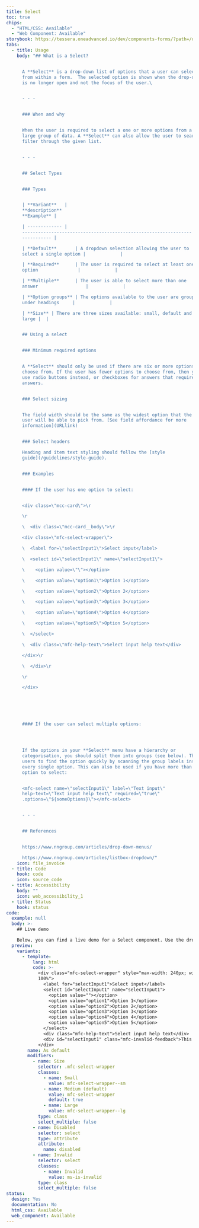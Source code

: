 ```yaml
---
title: Select
toc: true
chips:
  - "HTML/CSS: Available"
  - "Web Component: Available"
storybook: https://tessera.oneadvanced.io/dev/components-forms/?path=/docs/html-select-examples--default-story
tabs:
  - title: Usage
    body: "## What is a Select?


      A **Select** is a drop-down list of options that a user can select
      from within a form.  The selected option is shown when the drop-down menu
      is no longer open and not the focus of the user.\ 


      - - -


      ### When and why


      When the user is required to select a one or more options from a
      large group of data. A **Select** can also allow the user to search and
      filter through the given list.


      - - -


      ## Select Types


      ### Types


      | **Variant**   |
      **description**                                                  |
      **Example** |

      | ------------- |
      ---------------------------------------------------------------- |
      ----------- |

      | **Default**       | A dropdown selection allowing the user to
      select a single option |             |

      | **Required**      | The user is required to select at least one
      option               |             |

      | **Multiple**      | The user is able to select more than one
      answer                  |             |

      | **Option groups** | The options available to the user are grouped
      under headings     |             |

      | **Size** | There are three sizes available: small, default and
      large |  |


      ## Using a select


      ### Minimum required options


      A **Select** should only be used if there are six or more options to
      choose from. If the user has fewer options to choose from, then you can
      use radio buttons instead, or checkboxes for answers that require multiple
      answers.


      ### Select sizing


      The field width should be the same as the widest option that the
      user will be able to pick from. [See field affordance for more
      information](URLlink)


      ### Select headers

      Heading and item text styling should follow the [style
      guide](/guidelines/style-guide).


      ### Examples


      #### If the user has one option to select:


      <div class=\"mcc-card\">\r

      \r

      \  <div class=\"mcc-card__body\">\r

      <div class=\"mfc-select-wrapper\">

      \  <label for=\"selectInput1\">Select input</label>

      \  <select id=\"selectInput1\" name=\"selectInput1\">

      \    <option value=\"\"></option>

      \    <option value=\"option1\">Option 1</option>

      \    <option value=\"option2\">Option 2</option>

      \    <option value=\"option3\">Option 3</option>

      \    <option value=\"option4\">Option 4</option>

      \    <option value=\"option5\">Option 5</option>

      \  </select>

      \  <div class=\"mfc-help-text\">Select input help text</div>

      </div>\r

      \  </div>\r

      \r

      </div>






      #### If the user can select multiple options:




      If the options in your **Select** menu have a hierarchy or
      categorisation, you should split them into groups (see below). This allows
      users to find the option quickly by scanning the group labels instead of
      every single option. This can also be used if you have more than one
      option to select:


      <mfc-select name=\"selectInput1\" label=\"Text input\"
      help-text=\"Text input help text\" required=\"true\"
      .options=\"${someOptions}\"></mfc-select>


      - - -


      ## References


      https://www.nngroup.com/articles/drop-down-menus/

      https://www.nngroup.com/articles/listbox-dropdown/"
    icon: file_invoice
  - title: Code
    hook: code
    icon: source_code
  - title: Accessibility
    body: ""
    icon: web_accessibility_1
  - title: Status
    hook: status
code:
  example: null
  body: >-
    ## Live demo

    Below, you can find a live demo for a Select component. Use the drop-down menus and radio buttons to view the different Select Types and Variants.
  preview:
    variants:
      - template:
          lang: html
          code: >-
            <div class="mfc-select-wrapper" style="max-width: 240px; width:
            100%">
              <label for="selectInput1">Select input</label>
              <select id="selectInput1" name="selectInput1">
                <option value=""></option>
                <option value="option1">Option 1</option>
                <option value="option2">Option 2</option>
                <option value="option3">Option 3</option>
                <option value="option4">Option 4</option>
                <option value="option5">Option 5</option>
              </select>
              <div class="mfc-help-text">Select input help text</div>
              <div id="selectInput1" class="mfc-invalid-feedback">This is some invalid text</div>
            </div>
        name: As default
        modifiers:
          - name: Size
            selector: .mfc-select-wrapper
            classes:
              - name: Small
                value: mfc-select-wrapper--sm
              - name: Medium (default)
                value: mfc-select-wrapper
                default: true
              - name: Large
                value: mfc-select-wrapper--lg
            type: class
            select_multiple: false
          - name: Disabled
            selector: select
            type: attribute
            attribute:
              name: disabled
          - name: Invalid
            selector: select
            classes:
              - name: Invalid
                value: ms-is-invalid
            type: class
            select_multiple: false
status:
  design: Yes
  documentation: No
  html_css: Available
  web_component: Available
---
```

